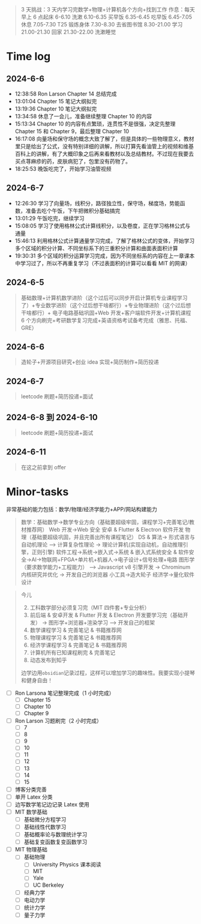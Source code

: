 > 3 天挑战：3 天内学习完数学+物理+计算机各个方向+找到工作
> 作息：每天早上 6 点起床
> 6-6.10 洗漱
> 6.10-6.35 买早饭
> 6.35-6.45 吃早饭
> 6.45-7.05 休息
> 7.05-7.30 T25 锻炼身体
> 7.30-8.30 去省图书馆
> 8.30-21.00 学习
> 21.00-21.30 回家
> 21.30-22.00 洗漱睡觉

# Time log

## 2024-6-6

- 12:38:58 Ron Larson Chapter 14 总结完成
- 13:01:04 Chapter 15 笔记大纲拟完
- 13:19:36 Chapter 10 笔记大纲拟完
- 13:34:58 休息了一会儿，准备继续整理 Chapter 10 的内容
- 15:13:34 Chapter 10 的内容有点繁琐，连贯性不是很强，决定先整理 Chapter 15 和 Chapter 9，最后整理 Chapter 10
- 16:17:08 向量场和保守场的概念大致了解了，但是具体的一些物理意义，教材里只是给出了公式，没有特别详细的讲解，所以打算先看油管上的视频和维基百科上的讲解，有了大概印象之后再来看教材以及总结教材。不过现在我要去买点荨麻疹的药，皮肤病犯了，包里没有药物了。
- 18:25:53 晚饭吃完了，开始学习油管视频

## 2024-6-7

- 12:26:30 学习了向量场，线积分，路径独立性，保守场，梯度场，势能函数，准备去吃个午饭，下午把微积分基础搞完
- 13:01:29 午饭吃完，继续学习
- 15:08:05 学习了使用格林公式计算线积分，以及卷度，正在学习格林公式与通量
- 15:46:13 利用格林公式计算通量学习完成，了解了格林公式的变体，开始学习多个区域的积分计算、不同坐标系下的三重积分计算和曲面表面积计算
- 19:30:31 多个区域的积分运算学习完成，因为不同坐标系的内容在上一章课本中学习过了，所以不再重复学习（不过表面积的计算可以看看 MIT 的网课）

## 2024-6-5

> 基础数理+计算机数学进阶（这个过后可以同步开启计算机专业课程学习了）+专业数学进阶（这个过后想干啥都行）+专业物理进阶（这个过后想干啥都行）+ 电子电路基础巩固+Web 开发+客户端软件开发+计算机课程 6 个方向刷完+考研数学复习完成+英语资格考试备考完成（雅思、托福、GRE）


## 2024-6-6

> 造轮子+开源项目研究+创业 idea 实现+简历制作+简历投递

## 2024-6-7

> leetcode 刷题+简历投递+面试

## 2024-6-8 到 2024-6-10

> leetcode 刷题+简历投递+面试

## 2024-6-11

> 在这之前拿到 offer

# Minor-tasks

非常基础的能力包括：数学/物理/经济学能力+APP/网站构建能力

> 数学：基础数学->数学专业方向（基础要超级牢固，课程学习+完善笔记/教材推荐网）
> Web 开发->Web 安全
> 安卓 & Flutter & Electron 软件开发
> 物理（基础要超级巩固，并且完善出所有课程笔记）
> DS & 算法-> 形式语言与自动机理论 —> 计算复杂性理论 -> 理论计算机(实现自动机，自动推理引擎，正则引擎)
> 软件工程->系统->嵌入式->系统 & 嵌入式系统安全 & 软件安全->AI->物联网+FPGA+单片机+机器人->电子设计+信号处理+电路
> 图形学（要求数学能力+工程能力） —> Javascript v8 引擎开发 -> Chrominum 内核研究并优化 -> 开发自己的浏览器
> 小工具->造大轮子
> 经济学->量化软件设计

> 今儿
>
> 2. 工科数学部分必须复习完（MIT 四件套+专业分析）
> 3. 前后端 & 安卓开发 & Flutter 开发 & Electron 开发要学习完（基础开发） -> 图形学+浏览器+渲染学习 —> 开发自己的框架
> 4. 数学课程学习 & 完善笔记 & 书籍推荐网
> 5. 物理课程学习 & 完善笔记 & 书籍推荐网
> 6. 经济学课程学习 & 完善笔记 & 书籍推荐网
> 7. 计算机所有已知课程刷完 & 完善笔记
> 8. 动态发布到知乎
>
> 边学边用`obsidian`记录过程，这样可以增加学习的趣味性。我要实现小提琴和健身自由！

- [ ] Ron Larsona 笔记整理完成（1 小时完成）
  - [ ] Chapter 15
  - [ ] Chapter 10
  - [ ] Chapter 9
- [ ] Ron Larson 习题刷完（2 小时完成）
  - [ ] 7
  - [ ] 8
  - [ ] 9
  - [ ] 10
  - [ ] 11
  - [ ] 12
  - [ ] 13
  - [ ] 14
  - [ ] 15
- [ ] 博客分类完善
- [ ] 单开 Latex 分类
- [ ] 边写数学笔记边记录 Latex 使用
- [ ] MIT 数学基础
  - [ ] 基础微分方程学习
  - [ ] 基础线性代数学习
  - [ ] 基础概率论与数理统计学习
  - [ ] 基础复变函数复变函数学习
- [ ] MIT 物理基础
  - [ ] 基础物理
    - [ ] University Physics 课本阅读
    - [ ] MIT
    - [ ] Yale
    - [ ] UC Berkeley
  - [ ] 经典力学
  - [ ] 电动力学
  - [ ] 统计力学
  - [ ] 量子力学
  <!-- - [ ] MIT 化学基础
  - [ ] [固态化学导论](https://ocw.mit.edu/courses/3-091sc-introduction-to-solid-state-chemistry-fall-2010/)
  - [ ] [Principles of Chemical Science](https://ocw.mit.edu/courses/5-111sc-principles-of-chemical-science-fall-2014/)
- [ ] MIT 生物学基础
  - [ ] [MIT Introductory Biology](https://ocw.mit.edu/courses/7-013-introductory-biology-spring-2013/)
  - [ ] [MIT Introduction to Biology](https://www.edx.org/learn/biology/massachusetts-institute-of-technology-introduction-to-biology-the-secret-of-life) -->
- [ ] Web 前后端开发学习(基础)
  - [ ] 前端（各个框架）
  - [ ] 后端（各个框架）
  - [ ] 数据库
  - [ ] 中间件
  - [ ] Web 安全课程学习
- [ ] 客户端软件开发学习
  - [ ] 安卓软件开发学习
  - [ ] Flutter 学习
  - [ ] Electron 学习
- [ ] MIT 数学专业课程刷完
- [ ] MIT 物理专业课程刷完
- [ ] 计算机课程全部刷完
  - [ ] 系统类
  - [ ] AI 类
  - [ ] 图形学类
  - [ ] 嵌入式类
  - [ ] 前后端类
  - [ ] 客户端类
  - [ ] 安全类（包括区块链和隐私计算）
- [ ] 考研数学复习完成
  - [ ] 高等数学
  - [ ] 微分方程
  - [ ] 线性代数
  - [ ] 概率论与数理统计
  - [ ] 真题
  - [ ] 模拟题
- [ ] 动态发布到知乎
- [ ] 专业教材/书籍/Notes 推荐网创建+配置(30 分钟完成)
  - [ ] 书籍推荐网前言编撰
  - [ ] 所有书籍完善
- [ ] 简历制作
- [ ] 简历投递
- [ ] 面试+找到工作
- [ ] MIT 经济学课程刷完

# Summary

好的，基于 Python 的编程教学游戏可以设计成一个冒险游戏，让玩家通过解决各种编程难题来推动故事情节的发展。以下是一个初步的概念：

### 游戏名称：CodeQuest

### 游戏概要：

玩家扮演一个年轻的程序员，正在追寻失落的编程艺术之路。为了找回失落的知识，玩家必须通过解决编程难题，操控角色在虚拟世界中前进。

### 游戏特色：

1. **教学任务**：每个关卡都设有不同的编程难题，玩家需要使用 Python 编程语言来解决。从简单的基础概念如变量和条件语句开始，逐渐升级到更复杂的主题如函数、循环和数据结构。

2. **冒险探索**：玩家将在一个富有冒险元素的虚拟世界中进行探索，解锁新的区域和挑战。每个区域都有独特的故事背景和编程任务。

3. **角色成长**：随着游戏的进行，玩家的角色将逐渐成长，学习新的编程技能并获得更强大的能力，如调试技巧和优化代码能力。

4. **社交互动**：玩家可以与其他玩家合作或竞争，分享编程技巧和解决方案，或者在特定任务中展开合作。

5. **个性化学习**：游戏会根据玩家的学习进度和表现，提供个性化的建议和挑战，确保每个玩家都能在适合自己的水平上学习编程。

6. **故事情节**：游戏设有引人入胜的故事情节，随着玩家解决编程难题的同时，逐步揭开失落的编程艺术之谜，发现隐藏在虚拟世界中的秘密。

### 游戏流程：

1. **引导教学**：游戏开始时，会有简单的引导教学，教玩家如何使用 Python 编程语言来解决问题。

2. **探索世界**：玩家将进入虚拟世界，探索各种地区，并与 NPC 交互，接受任务和挑战。

3. **解决编程难题**：玩家通过解决编程难题来推动故事情节的发展，每个任务都会提供一个具体的编程目标，玩家需要编写代码来实现。

4. **成长进化**：随着玩家的学习和成长，角色将获得新的技能和能力，解锁新的区域和任务。

5. **探索秘密**：随着故事的发展，玩家将逐步揭开虚拟世界中的秘密，并解开失落的编程艺术之谜。

### 结语：

这个游戏概念将编程教学与冒险游戏相结合，通过引人入胜的故事情节和有趣的游戏玩法，吸引玩家学习 Python 编程，并帮助他们建立坚实的编程基础。

针对 JavaScript 的游戏设计也可以有很多有趣的想法。以下是一个基于 JavaScript 的编程教学游戏的概念：

### 游戏名称：CodeQuest: JavaScript 之旅

### 游戏概要：

玩家将踏上一场 JavaScript 之旅，探索神秘的虚拟世界，解开编程的奥秘。通过解决各种 JavaScript 编程难题，玩家将逐步掌握 JavaScript 的基础知识和编程技能。

### 游戏特色：

1. **JavaScript 任务**：每个关卡都设有不同的 JavaScript 编程任务，玩家需要运用 JavaScript 语言解决各种编程难题。从简单的语法和基本概念开始，逐步深入学习函数、DOM 操作等高级主题。

2. **冒险探索**：玩家将在一个充满奇幻元素的虚拟世界中进行探索，解锁新的区域和挑战。每个区域都有独特的背景故事和编程任务，玩家需要通过编程解决难题来推动故事发展。

3. **角色成长**：随着游戏的进行，玩家的角色将逐步成长，学习新的编程技能并获得更强大的能力，如调试技巧和优化代码能力。

4. **社交互动**：玩家可以与其他玩家合作或竞争，分享编程技巧和解决方案，或者在特定任务中展开合作。

5. **个性化学习**：游戏会根据玩家的学习进度和表现，提供个性化的建议和挑战，确保每个玩家都能在适合自己的水平上学习 JavaScript 编程。

6. **故事情节**：游戏设有引人入胜的故事情节，随着玩家解决编程难题的同时，逐步揭开虚拟世界中的秘密，发现隐藏在背后的故事。

### 游戏流程：

1. **引导教学**：游戏开始时，会有简单的引导教学，教玩家如何使用 JavaScript 语言来解决问题。

2. **探索世界**：玩家将进入虚拟世界，探索各种地区，并与 NPC 交互，接受任务和挑战。

3. **解决编程难题**：玩家通过解决编程难题来推动故事情节的发展，每个任务都会提供一个具体的编程目标，玩家需要编写 JavaScript 代码来实现。

4. **成长进化**：随着玩家的学习和成长，角色将获得新的技能和能力，解锁新的区域和任务。

5. **探索秘密**：随着故事的发展，玩家将逐步揭开虚拟世界中的秘密，并解开 JavaScript 编程的奥秘。

### 结语：

这个游戏概念将 JavaScript 编程教学与冒险游戏相结合，通过引人入胜的故事情节和有趣的游戏玩法，吸引玩家学习 JavaScript 编程，并帮助他们建立坚实的编程基础。

书籍推荐应该包括：

- 书名
- 作者
- 版本号
- 简介
- 使用指南
- 笔记
- PDF
